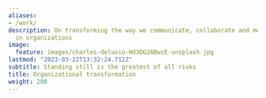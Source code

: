```yaml
---
aliases:
- /work/
description: On transforming the way we communicate, collaborate and measure success
  in organizations
image:
  feature: images/charles-deluvio-Wd3DG2ABwzE-unsplash.jpg
lastmod: "2023-03-22T13:32:24.712Z"
subtitle: Standing still is the greatest of all risks
title: Organizational transformation
weight: 200
---
```

